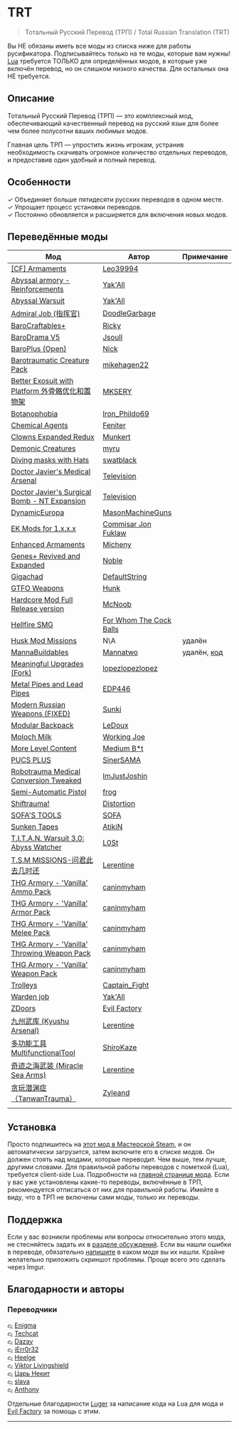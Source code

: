 # TRT
> Тотальный Русский Перевод (ТРП) / Total Russian Translation (TRT)

Вы НЕ обязаны иметь все моды из списка ниже для работы русификатора. Подписывайтесь только на те моды, которые вам нужны!
[Lua](https://steamcommunity.com/workshop/filedetails/?id=2559634234) требуется ТОЛЬКО для определённых модов, в которые уже включён перевод, но он слишком низкого качества. Для остальных она НЕ требуется.

## Описание

Тотальный Русский Перевод (ТРП) — это комплексный мод, обеспечивающий качественный перевод на русский язык для более чем более полусотни ваших любимых модов.

Главная цель ТРП — упростить жизнь игрокам, устранив необходимость скачивать огромное количество отдельных переводов, и предоставив один удобный и полный перевод.

## Особенности

  ✓ Объединяет больше пятидесяти русских переводов в одном месте.  
  ✓ Упрощает процесс установки переводов.  
  ✓ Постоянно обновляется и расширяется для включения новых модов.  

## Переведённые моды

Мод | Автор | Примечание
--- | ----- | ----------
[[CF] Armaments](https://steamcommunity.com/sharedfiles/filedetails/?id=2975110317) | [Leo39994]
[Abyssal armory - Reinforcements](https://steamcommunity.com/sharedfiles/filedetails/?id=2306343465) | [Yak'All]
[Abyssal Warsuit](https://steamcommunity.com/sharedfiles/filedetails/?id=2480342460) | [Yak'All]
[Admiral Job (指挥官)](https://steamcommunity.com/sharedfiles/filedetails/?id=2955612327) | [DoodleGarbage]
[BaroCraftables+](https://steamcommunity.com/sharedfiles/filedetails/?id=2764140582) | [Ricky]
[BaroDrama V5](https://steamcommunity.com/sharedfiles/filedetails/?id=2719602039) | [Jsoull]
[BaroPlus (Open)](https://steamcommunity.com/sharedfiles/filedetails/?id=2645362256) | [Nick]
[Barotraumatic Creature Pack](https://steamcommunity.com/sharedfiles/filedetails/?id=2831987252) | [mikehagen22]
[Better Exosuit with Platform 外骨骼优化和置物架](https://steamcommunity.com/sharedfiles/filedetails/?id=2920285952) | [MKSERY]
[Botanophobia](https://steamcommunity.com/sharedfiles/filedetails/?id=2972500944) | [Iron_Phildo69]
[Chemical Agents](https://steamcommunity.com/sharedfiles/filedetails/?id=2974772300) | [Feniter]
[Clowns Expanded Redux](https://steamcommunity.com/sharedfiles/filedetails/?id=2958262925) | [Munkert]
[Demonic Creatures](https://steamcommunity.com/sharedfiles/filedetails/?id=2782243462) | [myru]
[Diving masks with Hats](https://steamcommunity.com/sharedfiles/filedetails/?id=2948012577) | [swatblack]
[Doctor Javier's Medical Arsenal](https://steamcommunity.com/sharedfiles/filedetails/?id=2983722514) | [Television]
[Doctor Javier's Surgical Bomb - NT Expansion](https://steamcommunity.com/sharedfiles/filedetails/?id=2982955270) | [Television]
[DynamicEuropa](https://steamcommunity.com/sharedfiles/filedetails/?id=2532991202) | [MasonMachineGuns]
[EK Mods for 1.x.x.x](https://steamcommunity.com/sharedfiles/filedetails/?id=2954237072) | [Commisar Jon Fuklaw]
[Enhanced Armaments](https://steamcommunity.com/sharedfiles/filedetails/?id=2764968387) | [Micheny]
[Genes+ Revived and Expanded](https://steamcommunity.com/sharedfiles/filedetails/?id=2799033770) | [Noble]
[Gigachad](https://steamcommunity.com/sharedfiles/filedetails/?id=2968517428) | [DefaultString]
[GTFO Weapons](https://steamcommunity.com/sharedfiles/filedetails/?id=2860853113) | [Hunk]
[Hardcore Mod Full Release version](https://steamcommunity.com/sharedfiles/filedetails/?id=2938921742) | [McNoob]
[Hellfire SMG](https://steamcommunity.com/sharedfiles/filedetails/?id=2984842114) | [For Whom The Cock Balls]
[Husk Mod Missions](https://steamcommunity.com/sharedfiles/filedetails/?id=2902332109) | N\A | удалён
[MannaBuildables](https://steamcommunity.com/workshop/filedetails/?id=2809102161) | [Mannatwo] | удалён, [код](https://repos.ecosyste.ms/hosts/GitHub/repositories/Mannatwo%2FMannaBuildables)
[Meaningful Upgrades (Fork)](https://steamcommunity.com/sharedfiles/filedetails/?id=2945425748) | [lopezlopezlopez]
[Metal Pipes and Lead Pipes](https://steamcommunity.com/sharedfiles/filedetails/?id=2975465811) | [EDP446]
[Modern Russian Weapons (FIXED)](https://steamcommunity.com/sharedfiles/filedetails/?id=2795668822) | [Sunki]
[Modular Backpack](https://steamcommunity.com/sharedfiles/filedetails/?id=2964144541) | [LeDoux]
[Moloch Milk](https://steamcommunity.com/sharedfiles/filedetails/?id=2667952918) | [Working Joe]
[More Level Content](https://steamcommunity.com/sharedfiles/filedetails/?id=2814493175) | [Medium B*t]
[PUCS PLUS](https://steamcommunity.com/sharedfiles/filedetails/?id=2770692431) | [SinerSAMA]
[Robotrauma Medical Conversion Tweaked](https://steamcommunity.com/sharedfiles/filedetails/?id=3029219159) | [ImJustJoshin]
[Semi-Automatic Pistol](https://steamcommunity.com/sharedfiles/filedetails/?id=2989869274) | [frog]
[Shiftrauma!](https://steamcommunity.com/sharedfiles/filedetails/?id=2981351080) | [Distortion]
[SOFA'S TOOLS](https://steamcommunity.com/sharedfiles/filedetails/?id=2498084832) | [SOFA]
[Sunken Tapes](https://steamcommunity.com/sharedfiles/filedetails/?id=2616577901) | [AtikiN]
[T.I.T.A.N. Warsuit 3.0: Abyss Watcher](https://steamcommunity.com/sharedfiles/filedetails/?id=2799697127) | [L0St]
[T.S.M MISSIONS-问君此去几时还](https://steamcommunity.com/sharedfiles/filedetails/?id=2852411866) | [Lerentine]
[THG Armory - 'Vanilla' Ammo Pack](https://steamcommunity.com/sharedfiles/filedetails/?id=2966494583) | [caninmyham]
[THG Armory - 'Vanilla' Armor Pack](https://steamcommunity.com/sharedfiles/filedetails/?id=2967303974) | [caninmyham]
[THG Armory - 'Vanilla' Melee Pack](https://steamcommunity.com/sharedfiles/filedetails/?id=2968391534) | [caninmyham]
[THG Armory - 'Vanilla' Throwing Weapon Pack](https://steamcommunity.com/sharedfiles/filedetails/?id=2985556310) | [caninmyham]
[THG Armory - 'Vanilla' Weapon Pack](https://steamcommunity.com/sharedfiles/filedetails/?id=2966487783) | [caninmyham]
[Trolleys](https://steamcommunity.com/sharedfiles/filedetails/?id=2981256960) | [Captain_Fight]
[Warden job](https://steamcommunity.com/sharedfiles/filedetails/?id=2687741461) | [Yak'All]
[ZDoors](https://steamcommunity.com/sharedfiles/filedetails/?id=2902757031) | [Evil Factory]
[九州武库 (Kyushu Arsenal)](https://steamcommunity.com/sharedfiles/filedetails/?id=2953749635) | [Lerentine]
[多功能工具MultifunctionalTool](https://steamcommunity.com/sharedfiles/filedetails/?id=2949732166) | [ShiroKaze]
[奇迹之海武装 (Miracle Sea Arms)](https://steamcommunity.com/sharedfiles/filedetails/?id=2827262734) | [Lerentine]
[贪玩潜渊症（TanwanTrauma）](https://steamcommunity.com/sharedfiles/filedetails/?id=2851435310) | [Zyleand]
|  |  |

## Установка

Просто подпишитесь на [этот мод в Мастерской Steam](https://steamcommunity.com/sharedfiles/filedetails/?id=2986079116), и он автоматически загрузится, затем включите его в списке модов. Он должен стоять над модами, которые переводит. Чем выше, тем лучше, другими словами. Для правильной работы переводов с пометкой (Lua), требуется client-side Lua. Подробности на [главной странице мода](https://steamcommunity.com/workshop/filedetails/?id=2559634234). Если у вас уже установлены какие-то переводы, включённые в ТРП, рекомендуется отписаться от них для правильной работы. Имейте в виду, что в ТРП не включены сами моды, только их переводы.

## Поддержка

Если у вас возникли проблемы или вопросы относительно этого мода, не стесняйтесь задать их в [разделе обсуждений](https://steamcommunity.com/sharedfiles/filedetails/discussions/2986079116).
Если вы нашли ошибки в переводе, обязательно [напишите](https://steamcommunity.com/workshop/filedetails/discussion/2986079116/5756210821501530061/) в каком моде вы их нашли. Крайне желательно приложить скриншот проблемы. Проще всего это сделать через Imgur.

## Благодарности и авторы

### Переводчики

  ඇ [Enigma]  
  ඇ [Techcat]  
  ඇ [Dazay]  
  ඇ [iErr0r32]  
  ඇ [Heelge]  
  ඇ [Viktor Livingshield]  
  ඇ [Царь Некит]  
  ඇ [slava]  
  ඇ [Anthony]  

Отдельные благодарности [Luger] за написание кода на Lua для мода и [Evil Factory] за помощь с этим.

---

[Leo39994]: https://steamcommunity.com/profiles/76561198189728271/myworkshopfiles/?appid=602960
[DoodleGarbage]: https://steamcommunity.com/profiles/76561199007237463/myworkshopfiles/?appid=602960
[Ricky]: https://steamcommunity.com/profiles/76561198304114409/myworkshopfiles/?appid=602960
[Jsoull]: https://steamcommunity.com/profiles/76561198023816114/myworkshopfiles/?appid=602960
[Nick]: https://steamcommunity.com/profiles/76561198062085376/myworkshopfiles/?appid=602960
[mikehagen22]: https://steamcommunity.com/profiles/76561198856548225/myworkshopfiles/?appid=602960
[MKSERY]: https://steamcommunity.com/profiles/76561198316859075/myworkshopfiles/?appid=602960
[Iron_Phildo69]: https://steamcommunity.com/profiles/76561198035244730/myworkshopfiles/?appid=602960
[Feniter]: https://steamcommunity.com/profiles/76561199105095974/myworkshopfiles/?appid=602960
[Munkert]: https://steamcommunity.com/profiles/76561198117783518/myworkshopfiles/?appid=602960
[myru]: https://steamcommunity.com/profiles/76561198208613169/myworkshopfiles/?appid=602960
[swatblack]: https://steamcommunity.com/profiles/76561198188401347/myworkshopfiles/?appid=602960
[Television]: https://steamcommunity.com/profiles/76561198434643316/myworkshopfiles/?appid=602960
[MasonMachineGuns]: https://steamcommunity.com/profiles/76561198865679732/myworkshopfiles/?appid=602960
[Commisar Jon Fuklaw]: https://steamcommunity.com/profiles/76561198039493969/myworkshopfiles/?appid=602960
[Micheny]: https://steamcommunity.com/profiles/76561198260494560/myworkshopfiles/?appid=602960
[Noble]: https://steamcommunity.com/profiles/76561198147644083/myworkshopfiles/?appid=602960
[DefaultString]: https://steamcommunity.com/profiles/76561198036872424/myworkshopfiles/?appid=602960
[Hunk]: https://steamcommunity.com/profiles/76561198040991477/myworkshopfiles/?appid=602960
[McNoob]: https://steamcommunity.com/profiles/76561197984240878/myworkshopfiles/?appid=602960
[For Whom The Cock Balls]: https://steamcommunity.com/profiles/76561198888370538/myworkshopfiles/?appid=602960
[Mannatwo]: https://steamcommunity.com/profiles/76561199381915596/myworkshopfiles/?appid=602960
[lopezlopezlopez]: https://steamcommunity.com/profiles/76561198967441757/myworkshopfiles/?appid=602960
[EDP446]: https://steamcommunity.com/profiles/76561198990364199/myworkshopfiles/?appid=602960
[Sunki]: https://steamcommunity.com/profiles/76561198284723876/myworkshopfiles/?appid=602960
[LeDoux]: https://steamcommunity.com/profiles/76561198335391165/myworkshopfiles/?appid=602960
[Working Joe]: https://steamcommunity.com/profiles/76561198295265148/myworkshopfiles/?appid=602960
[Medium B*t]: https://steamcommunity.com/profiles/76561198059838772/myworkshopfiles/?appid=602960
[SinerSAMA]: https://steamcommunity.com/profiles/76561198257023744/myworkshopfiles/?appid=602960
[ImJustJoshin]: https://steamcommunity.com/profiles/76561198089762191/myworkshopfiles/?appid=602960
[frog]: https://steamcommunity.com/profiles/76561198258403481/myworkshopfiles/?appid=602960
[Distortion]: https://steamcommunity.com/profiles/76561198997083908/myworkshopfiles/?appid=602960
[SOFA]: https://steamcommunity.com/profiles/76561198058190158/myworkshopfiles/?appid=602960
[AtikiN]: https://steamcommunity.com/profiles/76561197980057282/myworkshopfiles/?appid=602960
[L0St]: https://steamcommunity.com/profiles/76561198371102629/myworkshopfiles/?appid=602960
[caninmyham]: https://steamcommunity.com/profiles/76561198148077514/myworkshopfiles/?appid=602960
[Captain_Fight]: https://steamcommunity.com/profiles/76561198139609023/myworkshopfiles/?appid=602960
[Yak'All]: https://steamcommunity.com/profiles/76561198075697378/myworkshopfiles/?appid=602960
[Evil Factory]: https://steamcommunity.com/profiles/76561198067985351/myworkshopfiles/?appid=602960
[ShiroKaze]: https://steamcommunity.com/profiles/76561198819063472/myworkshopfiles/?appid=602960
[Lerentine]: https://steamcommunity.com/profiles/76561198220228133/myworkshopfiles/?appid=602960
[Zyleand]: https://steamcommunity.com/profiles/76561198843821480/myworkshopfiles/?appid=602960

[Enigma]: https://steamcommunity.com/profiles/76561198798090397/
[Techcat]: https://steamcommunity.com/profiles/76561198072319932/
[Dazay]: https://steamcommunity.com/profiles/76561198157442606/
[iErr0r32]: https://steamcommunity.com/profiles/76561198337231134/
[Heelge]: https://steamcommunity.com/profiles/76561198079050598/
[Viktor Livingshield]: https://steamcommunity.com/profiles/76561198329063268/
[Царь Некит]: https://steamcommunity.com/profiles/76561198965705560/
[slava]: https://steamcommunity.com/profiles/76561198938160913/
[Anthony]: https://steamcommunity.com/profiles/76561198035177155/
[Luger]: https://steamcommunity.com/profiles/76561197988023277/
